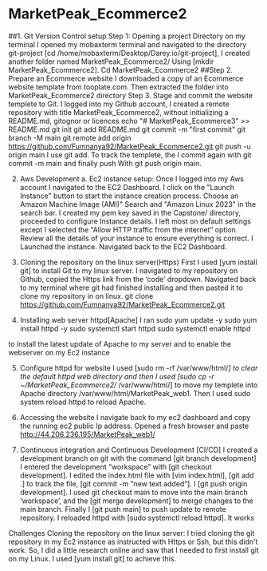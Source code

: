# MarketPeak_Ecommerce2


##1.	Git Version Control setup
Step 1: Opening a project Directory on my terminal
I opened my mobaxterm terminal and navigated to the directory git-project [cd /home/mobaxterm/Desktop/Darey.io/git-project], I created another folder named MarketPeak_Ecommerce2/
Using [mkdir MarketPeak_Ecommerce2]. 
Cd MarketPeak_Ecommerce2
##Step 2. Prepare an Ecommerce website
I downloaded a copy of an Ecommerce website template from tooplate.com. Then extracted the folder into MarketPeak_Ecommerce2 directory 
Step 3. Stage and commit the website templete to Git. 
I logged into my Github account, I created a remote repository with title MarketPeak_Ecommerce2, without initializing a README.md, gitognor or licences
echo "# MarketPeak_Ecommerce3" >> README.md
git init
git add README.md
git commit -m "first commit"
git branch -M main
git remote add origin https://github.com/Fumnanya92/MarketPeak_Ecommerce2.git
git push -u origin main
I use git add. To track the templete, the I commit again with git commit -m main and finally push 
With git push origin main.

2.	Aws Development 
a.	Ec2 instance setup:
Once I logged into my Aws account I navigated to the EC2 Dashboard.  I click on the "Launch Instance" button to start the instance creation process. Choose an Amazon Machine Image (AMI)" Search and "Amazon Linux 2023" in the search bar. 
I created my pem key saved in the Capstone/ directory, proceeded to configure Instance details. I left most on default settings except I selected the “Allow HTTP traffic from the internet” option. 
Review all the details of your instance to ensure everything is correct. I Launched the instance. Navigated back to the EC2 Dashboard.

3.	Cloning the repository on the linux server(Https)
First I used [yum install git] to install Git to my linux server. 
I navigated to my repository on Github, copied the Https link from the ‘code’ dropdown.
Navigated back to my terminal where git had finished installing and then pasted it to clone  my repository in on linux.
git clone  https://github.com/Fumnanya92/MarketPeak_Ecommerce2.git

4.	Installing web server httpd[Apache]
I ran 
sudo yum update -y
sudo yum install httpd -y
sudo systemctl start httpd
sudo systemctl enable httpd

to install the latest update of Apache to my server and to enable the webserver on my Ec2 instance

5.	Configure httpd for website
I used [sudo rm -rf /var/www/html/*] to clear the default httpd web directory and then I used [sudo cp -r ~/MarketPeak_Ecommerce2/* /var/www/html/] to move my templete into Apache directory /var/www/html/MarketPeak_web1. Then I used sudo system reload httpd to reload Apache.

6.	Accessing the website 
I navigate back to my ec2 dashboard and copy the running ec2 public Ip address. Opened a fresh browser and paste http://44.206.236.195/MarketPeak_web1/

7.	Continuous integration and Continuous Development [CI/CD] 
I created a development branch on git with the command [git branch development]
I entered the development “workspace” with [git checkout development]. 
I edited the index.html file with [vim index.html], [git add .] to track the file, [git commit -m “new text added”]. I [git push origin development].
I used git checkout main to move into the main branch ‘workspace’, and the [git merge development] to merge changes to  the main branch. Finally I [git push main] to push update to remote repository. 
I reloaded httpd with [sudo systemctl reload httpd]. It works

Challenges
Cloning the repository on the linux server: I tried cloning the git repository in my Ec2 instance as instructed with Https or Ssh, but this didn’t work. So, I did a little research online and saw that I needed to first install git on my Linux. I used [yum install git] to achieve this.






